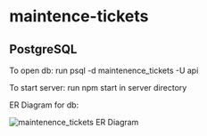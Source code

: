 # maintence-tickets

## PostgreSQL

To open db: run psql -d maintenence_tickets -U api

To start server: run npm start in server directory

ER Diagram for db:

![maintenence_tickets ER Diagram](https://github.com/garrettsmet/maintenence-tickets/assets/38598622/a6ca2256-2f24-42a3-8241-89803560869f)
